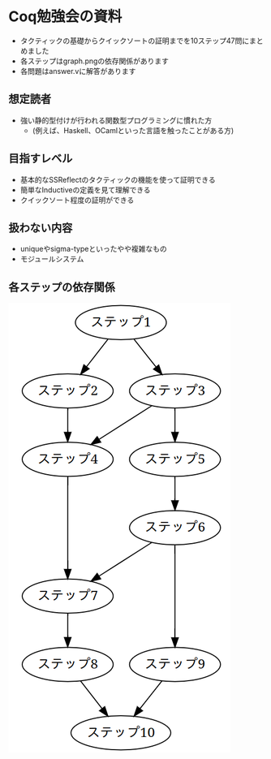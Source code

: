 # Coq勉強会の資料

- タクティックの基礎からクイックソートの証明までを10ステップ47問にまとめました
- 各ステップはgraph.pngの依存関係があります
- 各問題はanswer.vに解答があります

## 想定読者

- 強い静的型付けが行われる関数型プログラミングに慣れた方
  - (例えば、Haskell、OCamlといった言語を触ったことがある方)

## 目指すレベル

- 基本的なSSReflectのタクティックの機能を使って証明できる
- 簡単なInductiveの定義を見て理解できる
- クイックソート程度の証明ができる

## 扱わない内容

- uniqueやsigma-typeといったやや複雑なもの
- モジュールシステム

## 各ステップの依存関係

![](graph.png)
